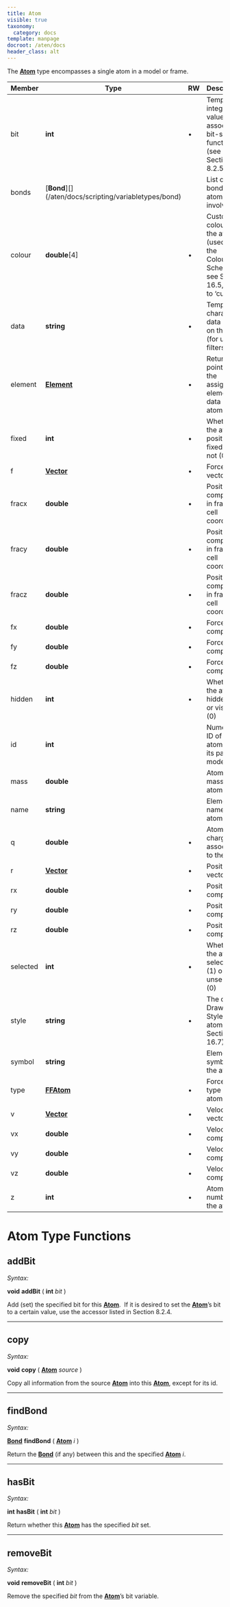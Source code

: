 ```yaml
---
title: Atom
visible: true
taxonomy:
  category: docs
template: manpage
docroot: /aten/docs
header_class: alt
---
```


The [**Atom**](/aten/docs/scripting/variabletypes/atom) type encompasses a single atom in a model or frame.
 
| Member | Type | RW | Description |
|--------|------|----|-------------|
| bit | **int** | • | Temporary integer value, with associated bit-setting functions (see Section 8.2.5) |
| bonds | [**Bond**]\[\](/aten/docs/scripting/variabletypes/bond) | | List of bonds the atom is involved in |
| colour | **double**[4] | • | Custom colour of the atom (used when the Colouring Scheme, see Section 16.5, is set to ‘custom’) |
| data | **string** | • | Temporary character data stored on the atom (for use in filters etc.) |
| element | [**Element**](/aten/docs/scripting/variabletypes/element) | • | Returns a pointer to the assigned element data of the atom |
| fixed | **int** | • | Whether the atom's position is fixed (1) or not (0) |
| f | [**Vector**](/aten/docs/scripting/variabletypes/vector) | • | Force vector |
| fracx | **double** | • | Position x-component in fractional cell coordinates |
| fracy | **double** | • | Position y-component in fractional cell coordinates |
| fracz | **double** | • | Position z-component in fractional cell coordinates |
| fx | **double** | • | Force x-component |
| fy | **double** | • | Force y-component |
| fz | **double** | • | Force z-component |
| hidden | **int** | • | Whether the atom is hidden (1) or visible (0) |
| id | **int** | | Numerical ID of the atom within its parent model |
| mass | **double** | | Atomic mass of the atom |
| name | **string** | | Element name of the atom |
| q | **double** | • | Atomic charge associated to the atom |
| r | [**Vector**](/aten/docs/scripting/variabletypes/vector) | • | Position vector |
| rx | **double** | • | Position x-component |
| ry | **double** | • | Position y-component |
| rz | **double** | • | Position z-component |
| selected | **int** | • | Whether the atom is selected (1) or unselected (0) |
| style | **string** | • | The current Drawing Style of the atom (see Section 16.7) |
| symbol | **string** | | Element symbol of the atom |
| type | [**FFAtom**](/aten/docs/scripting/variabletypes/ffatom) | • | Forcefield type of the atom |
| v | [**Vector**](/aten/docs/scripting/variabletypes/vector) | • | Velocity vector |
| vx | **double** | • | Velocity x-component |
| vy | **double** | • | Velocity y-component |
| vz | **double** | • | Velocity z-component |
| z | **int** | • | Atomic number of the atom |

# Atom Type Functions

## addBit <a id="addbit"></a>

_Syntax:_

**void** **addBit** ( **int** _bit_ )

Add (set) the specified bit for this [**Atom**](/aten/docs/scripting/variabletypes/atom).  If it is desired to set the [**Atom**](/aten/docs/scripting/variabletypes/atom)’s bit to a certain value, use the accessor listed in Section 8.2.4.

---

## copy <a id="copy"></a>

_Syntax:_

**void** **copy** ( [**Atom**](/aten/docs/scripting/variabletypes/atom) _source_ )

Copy all information from the source [**Atom**](/aten/docs/scripting/variabletypes/atom) into this [**Atom**](/aten/docs/scripting/variabletypes/atom), except for its id.

---

## findBond <a id="findbond"></a>

_Syntax:_

[**Bond**](/aten/docs/scripting/variabletypes/bond) **findBond** ( [**Atom**](/aten/docs/scripting/variabletypes/atom) _i_ )

Return the [**Bond**](/aten/docs/scripting/variabletypes/bond) (if any) between this and the specified [**Atom**](/aten/docs/scripting/variabletypes/atom) _i_.

---

## hasBit <a id="hasbit"></a>

_Syntax:_

**int** **hasBit** ( **int** _bit_ )

Return whether this [**Atom**](/aten/docs/scripting/variabletypes/atom) has the specified _bit_ set.

---

## removeBit <a id="removebit"></a>

_Syntax:_

**void** **removeBit** ( **int** _bit_ )

Remove the specified _bit_ from the [**Atom**](/aten/docs/scripting/variabletypes/atom)’s bit variable.


